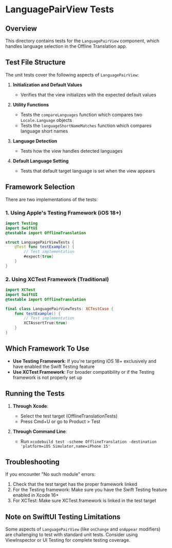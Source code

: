 # LanguagePairView Tests

## Overview

This directory contains tests for the `LanguagePairView` component, which handles language selection in the Offline Translation app.

## Test File Structure

The unit tests cover the following aspects of `LanguagePairView`:

1. **Initialization and Default Values**
   - Verifies that the view initializes with the expected default values

2. **Utility Functions**
   - Tests the `compareLanguages` function which compares two `Locale.Language` objects
   - Tests the `languageShortNameMatches` function which compares language short names

3. **Language Detection**
   - Tests how the view handles detected languages

4. **Default Language Setting**
   - Tests that default target language is set when the view appears

## Framework Selection

There are two implementations of the tests:

### 1. Using Apple's Testing Framework (iOS 18+)

```swift
import Testing
import SwiftUI
@testable import OfflineTranslation

struct LanguagePairViewTests {
    @Test func testExample() {
        // Test implementation
        #expect(true)
    }
}
```

### 2. Using XCTest Framework (Traditional)

```swift
import XCTest
import SwiftUI
@testable import OfflineTranslation

final class LanguagePairViewTests: XCTestCase {
    func testExample() {
        // Test implementation
        XCTAssertTrue(true)
    }
}
```

## Which Framework To Use

- **Use Testing Framework**: If you're targeting iOS 18+ exclusively and have enabled the Swift Testing feature
- **Use XCTest Framework**: For broader compatibility or if the Testing framework is not properly set up

## Running the Tests

1. **Through Xcode**:
   - Select the test target (OfflineTranslationTests)
   - Press Cmd+U or go to Product > Test

2. **Through Command Line**:
   - Run `xcodebuild test -scheme OfflineTranslation -destination 'platform=iOS Simulator,name=iPhone 15'`

## Troubleshooting

If you encounter "No such module" errors:
1. Check that the test target has the proper framework linked
2. For the Testing framework: Make sure you have the Swift Testing feature enabled in Xcode 16+
3. For XCTest: Make sure XCTest.framework is linked in the test target

## Note on SwiftUI Testing Limitations

Some aspects of `LanguagePairView` (like `onChange` and `onAppear` modifiers) are challenging to test with standard unit tests. Consider using ViewInspector or UI Testing for complete testing coverage. 